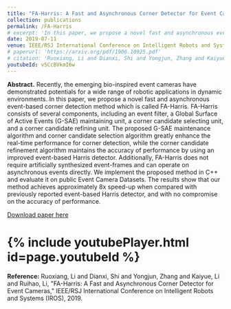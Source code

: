 ```yaml
---
title: "FA-Harris: A Fast and Asynchronous Corner Detector for Event Cameras"
collection: publications
permalink: /FA-Harris
# excerpt: 'In this paper, we propose a novel fast and asynchronous event-based corner detection method which is called FA-Harris. FA-Harris consists of several components, including an event filter, a Global Surface of Active Events (G-SAE) maintaining unit, a corner candidate selecting unit, and a corner candidate refining unit.'
date: 2019-07-11
venue: IEEE/RSJ International Conference on Intelligent Robots and Systems (IROS)
# paperurl: 'https://arxiv.org/pdf/1906.10925.pdf'
# citation: 'Ruoxiang, Li and Dianxi, Shi and Yongjun, Zhang and Kaiyue, Li and Ruihao, Li. "FA-Harris: A Fast and Asynchronous Corner Detector for Event Cameras". IEEE/RSJ International Conference on Intelligent Robots and Systems (IROS), 2019.'
youtubeId: v5CcBVkmI6w
---
```

<b>Abstract.</b>
Recently, the emerging bio-inspired event cameras have demonstrated potentials for a wide range of robotic applications in dynamic environments. In this paper, we propose a novel fast and asynchronous event-based corner detection method which is called FA-Harris. FA-Harris consists of several components, including an event filter, a Global Surface of Active Events (G-SAE) maintaining unit, a corner candidate selecting unit, and a corner candidate refining unit. The proposed G-SAE maintenance algorithm and corner candidate selection algorithm greatly enhance the real-time performance for corner detection, while the corner candidate refinement algorithm maintains the accuracy of performance by using an improved event-based Harris detector. Additionally, FA-Harris does not require artificially synthesized event-frames and can operate on asynchronous events directly. We implement the proposed method in C++ and evaluate it on public Event Camera Datasets. The results show that our method achieves approximately 8x speed-up when compared with previously reported event-based Harris detector, and with no compromise on the accuracy of performance. 

[Download paper here](https://arxiv.org/pdf/1906.10925.pdf)
# {% include youtubePlayer.html id=page.youtubeId %}
<b>Reference:</b> Ruoxiang, Li and Dianxi, Shi and Yongjun, Zhang and Kaiyue, Li and Ruihao, Li, "FA-Harris: A Fast and Asynchronous Corner Detector for Event Cameras," IEEE/RSJ International Conference on Intelligent Robots and Systems (IROS), 2019.